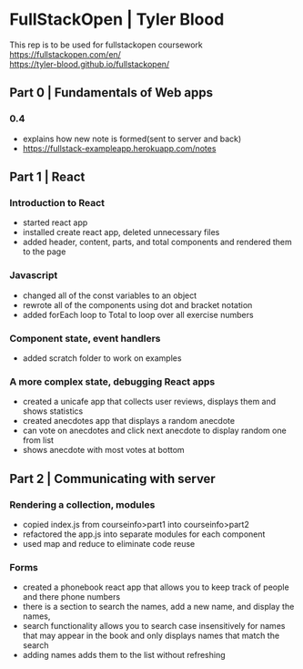 # FullStackOpen | Tyler Blood

This rep is to be used for fullstackopen coursework  
<https://fullstackopen.com/en/>  
<https://tyler-blood.github.io/fullstackopen/>  

## Part 0 | Fundamentals of Web apps

### 0.4

- explains how new note is formed(sent to server and back)
- <https://fullstack-exampleapp.herokuapp.com/notes>

## Part 1 | React

### Introduction to React

- started react app
- installed create react app, deleted unnecessary files
- added header, content, parts, and total components and rendered them to the page

### Javascript

- changed all of the const variables to an object
- rewrote all of the components using dot and bracket notation
- added forEach loop to Total to loop over all exercise numbers

### Component state, event handlers

- added scratch folder to work on examples

### A more complex state, debugging React apps

- created a unicafe app that collects user reviews, displays them and shows statistics
- created anecdotes app that displays a random anecdote
- can vote on anecdotes and click next anecdote to display random one from list
- shows anecdote with most votes at bottom

## Part 2 | Communicating with server

### Rendering a collection, modules

- copied index.js from courseinfo>part1 into courseinfo>part2
- refactored the app.js into separate modules for each component
- used map and reduce to eliminate code reuse

### Forms

- created a phonebook react app that allows you to keep track of people and there phone numbers
- there is a section to search the names, add a new name, and display the names,
- search functionality allows you to search case insensitively for names that may appear in the book and only displays names that match the search
- adding names adds them to the list without refreshing
